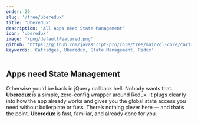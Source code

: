 ```yaml
---
order: 20
slug: '/free/uberedux'
title: 'Uberedux'
description: 'All Apps need State Management'
icon: 'uberedux'
image: '/png/defaultFeatured.png'
github: 'https://github.com/javascript-pro/core/tree/main/gl-core/cartridges/Uberedux'
keywords: 'Catridges, Uberedux, State Management, Redux'
---
```


## Apps need State Management

Otherwise you'd be back in jQuery callback hell. Nobody wants that. **Uberedux** is a simple, zero-config wrapper around Redux. It plugs cleanly into how the app already works and gives you the global state access you need without boilerplate or fuss. There’s nothing clever here — and that’s the point. **Uberedux** is fast, familiar, and already done for you.
